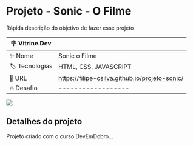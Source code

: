 # Projeto - Sonic - O Filme

Rápida descrição do objetivo de fazer esse projeto

| :placard: Vitrine.Dev |    |
| -------------  | --- |
| :sparkles: Nome        | Sonic o Filme
| :label: Tecnologias | HTML, CSS, JAVASCRIPT
| :rocket: URL         | https://filipe-csilva.github.io/projeto-sonic/
| :fire: Desafio     | ------------------

<!-- Inserir imagem com a #vitrinedev ao final do link -->
![](https://cdn.discordapp.com/attachments/432013031606583306/1074394781750407270/image.png)

## Detalhes do projeto

Projeto criado com o curso DevEmDobro...
